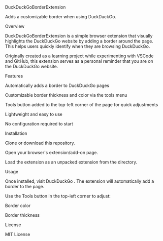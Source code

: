 DuckDuckGoBorderExtension

Adds a customizable border when using DuckDuckGo.

Overview

DuckDuckGoBorderExtension is a simple browser extension that visually highlights the DuckDuckGo website by adding a border around the page. This helps users quickly identify when they are browsing DuckDuckGo.

Originally created as a learning project while experimenting with VSCode and GitHub, this extension serves as a personal reminder that you are on the DuckDuckGo website.

Features

Automatically adds a border to DuckDuckGo pages

Customizable border thickness and color via the tools menu

Tools button added to the top-left corner of the page for quick adjustments

Lightweight and easy to use

No configuration required to start

Installation

Clone or download this repository.

Open your browser's extension/add-on page.

Load the extension as an unpacked extension from the directory.

Usage

Once installed, visit DuckDuckGo
. The extension will automatically add a border to the page.

Use the Tools button in the top-left corner to adjust:

Border color

Border thickness

License

MIT License
